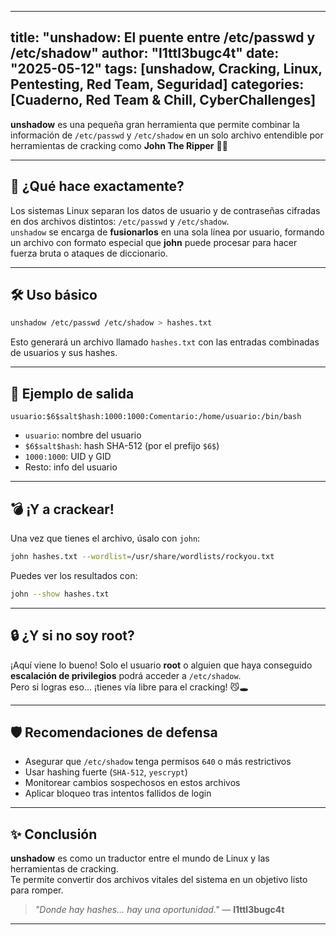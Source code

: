 
---
title: "unshadow: El puente entre /etc/passwd y /etc/shadow"
author: "l1ttl3bugc4t"
date: "2025-05-12"
tags: [unshadow, Cracking, Linux, Pentesting, Red Team, Seguridad]
categories: [Cuaderno, Red Team & Chill, CyberChallenges]
---

**unshadow** es una pequeña gran herramienta que permite combinar la información de `/etc/passwd` y `/etc/shadow` en un solo archivo entendible por herramientas de cracking como **John The Ripper** 🦷💥

---

## 🧠 ¿Qué hace exactamente?

Los sistemas Linux separan los datos de usuario y de contraseñas cifradas en dos archivos distintos: `/etc/passwd` y `/etc/shadow`.  
`unshadow` se encarga de **fusionarlos** en una sola línea por usuario, formando un archivo con formato especial que **john** puede procesar para hacer fuerza bruta o ataques de diccionario.

---

## 🛠️ Uso básico

```bash
unshadow /etc/passwd /etc/shadow > hashes.txt
```

Esto generará un archivo llamado `hashes.txt` con las entradas combinadas de usuarios y sus hashes.

---

## 📄 Ejemplo de salida

```text
usuario:$6$salt$hash:1000:1000:Comentario:/home/usuario:/bin/bash
```

- `usuario`: nombre del usuario
- `$6$salt$hash`: hash SHA-512 (por el prefijo `$6$`)
- `1000:1000`: UID y GID
- Resto: info del usuario

---

## 💣 ¡Y a crackear!

Una vez que tienes el archivo, úsalo con `john`:

```bash
john hashes.txt --wordlist=/usr/share/wordlists/rockyou.txt
```

Puedes ver los resultados con:

```bash
john --show hashes.txt
```

---

## 🔒 ¿Y si no soy root?

¡Aquí viene lo bueno! Solo el usuario **root** o alguien que haya conseguido **escalación de privilegios** podrá acceder a `/etc/shadow`.  
Pero si logras eso… ¡tienes vía libre para el cracking! 😼🕳️

---

## 🛡️ Recomendaciones de defensa

- Asegurar que `/etc/shadow` tenga permisos `640` o más restrictivos
- Usar hashing fuerte (`SHA-512`, `yescrypt`)
- Monitorear cambios sospechosos en estos archivos
- Aplicar bloqueo tras intentos fallidos de login

---

## ✨ Conclusión

**unshadow** es como un traductor entre el mundo de Linux y las herramientas de cracking.  
Te permite convertir dos archivos vitales del sistema en un objetivo listo para romper.

> _"Donde hay hashes… hay una oportunidad."_ — **l1ttl3bugc4t**

---
